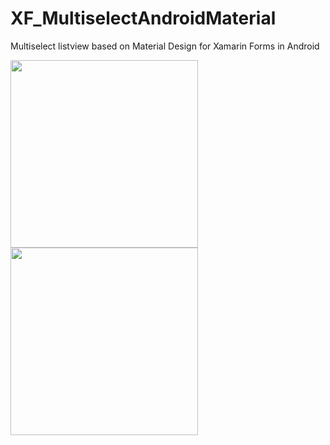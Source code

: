 # XF_MultiselectAndroidMaterial
Multiselect listview based on Material Design for Xamarin Forms in Android

<img src="https://github.com/seba47/XF_MultiselectAndroidMaterial/blob/master/screenshots/listview.png" height="300" />

<img src="https://github.com/seba47/XF_MultiselectAndroidMaterial/blob/master/screenshots/listview_selected.png" height="300" />
